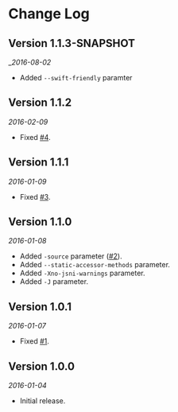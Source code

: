 Change Log
==========

## Version 1.1.3-SNAPSHOT

__2016-08-02_

 * Added `--swift-friendly` paramter
 
## Version 1.1.2

_2016-02-09_

 *  Fixed [#4](https://github.com/smoope/j2objc-maven-plugin/issues/4). 

## Version 1.1.1

_2016-01-09_

 *  Fixed [#3](https://github.com/smoope/j2objc-maven-plugin/issues/3). 

## Version 1.1.0

_2016-01-08_

 *  Added `-source` parameter ([#2](https://github.com/smoope/j2objc-maven-plugin/issues/2)).
 *  Added `--static-accessor-methods` parameter.
 *  Added `-Xno-jsni-warnings` parameter.
 *  Added `-J` parameter.
  
## Version 1.0.1

_2016-01-07_

 *  Fixed [#1](https://github.com/smoope/j2objc-maven-plugin/issues/1). 

## Version 1.0.0

_2016-01-04_

 *  Initial release.